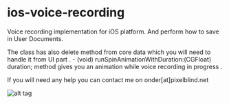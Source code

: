 ios-voice-recording
===================

Voice recording implementation for iOS platform. And perform how to save in User Documents.

The class has also delete method from core data which you will need to handle it from UI part . - (void) runSpinAnimationWithDuration:(CGFloat) duration; method gives you an animation while voice recording in progress .

If you will need any help you can contact me on onder[at]pixelblind.net 

![alt tag](http://i1.ytimg.com/vi/jNHKgFg-LbI/hqdefault.jpg)
